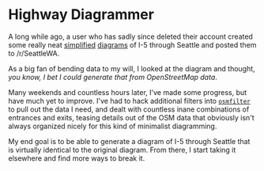 Highway Diagrammer
==================

A long while ago, a user who has sadly since deleted their account created 
some really neat [simplified][orig] [diagrams][v2] of I-5 through Seattle 
and posted them to /r/SeattleWA.

As a big fan of bending data to my will, I looked at the diagram and thought,
*you know, I bet I could generate that from OpenStreetMap data*.

Many weekends and countless hours later, I've made some progress, but have much
yet to improve. I've had to hack additional filters into [`osmfilter`][osmc] to
pull out the data I need, and dealt with countless inane combinations of entrances
and exits, teasing details out of the OSM data that obviously isn't always
organized nicely for this kind of minimalist diagramming.

My end goal is to be able to generate a diagram of I-5 through Seattle that is
virtually identical to the original diagram. From there, I start taking it
elsewhere and find more ways to break it.

[orig]: https://www.reddit.com/r/SeattleWA/comments/5i5ww9/i_get_annoyed_when_i_cant_figure_out_what_lane_i/ "Original post, just southbound"
[v2]: https://www.reddit.com/r/SeattleWA/comments/5i5ww9/i_get_annoyed_when_i_cant_figure_out_what_lane_i/ "Improved post, both directions"
[osmc]: https://gitlab.com/osm-c-tools/osmctools "osmctools GitLab"
